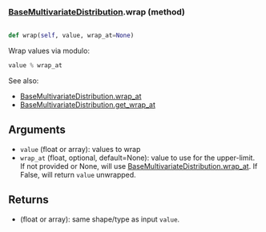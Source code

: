 ### [BaseMultivariateDistribution](BaseMultivariateDistribution.md).wrap (method)


```py

def wrap(self, value, wrap_at=None)

```



Wrap values via modulo:

```py
value % wrap_at
```

See also:

* [BaseMultivariateDistribution.wrap_at](BaseMultivariateDistribution.wrap_at.md)
* [BaseMultivariateDistribution.get_wrap_at](BaseMultivariateDistribution.get_wrap_at.md)

Arguments
------------
* `value` (float or array): values to wrap
* `wrap_at` (float, optional, default=None): value to use for the upper-limit.
    If not provided or None, will use [BaseMultivariateDistribution.wrap_at](BaseMultivariateDistribution.wrap_at.md).  If False,
    will return `value` unwrapped.

Returns
----------
* (float or array): same shape/type as input `value`.

